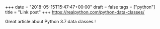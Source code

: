 +++
date = "2018-05-15T15:47:47+00:00"
draft = false
tags = ["python"]
title = "Link post"
+++
https://realpython.com/python-data-classes/

Great article about Python 3.7 data classes !
